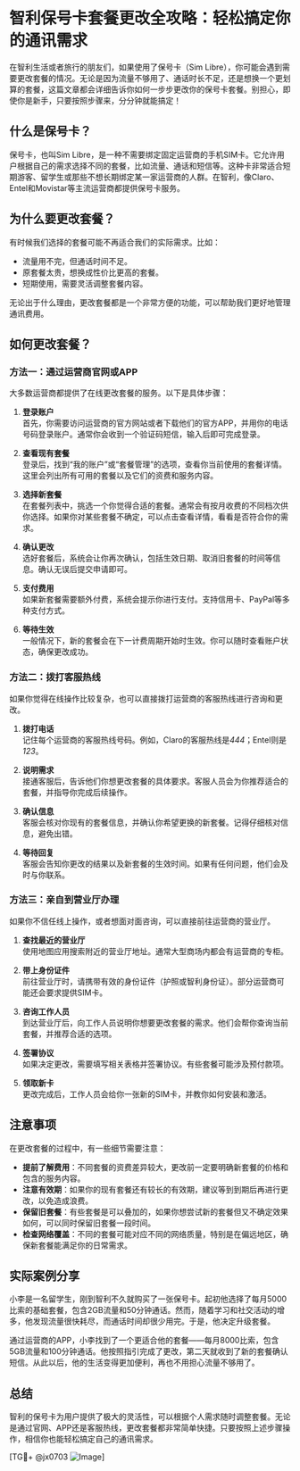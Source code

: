 # 智利保号卡套餐更改全攻略：轻松搞定你的通讯需求

在智利生活或者旅行的朋友们，如果使用了保号卡（Sim Libre），你可能会遇到需要更改套餐的情况。无论是因为流量不够用了、通话时长不足，还是想换一个更划算的套餐，这篇文章都会详细告诉你如何一步步更改你的保号卡套餐。别担心，即使你是新手，只要按照步骤来，分分钟就能搞定！

## 什么是保号卡？

保号卡，也叫Sim Libre，是一种不需要绑定固定运营商的手机SIM卡。它允许用户根据自己的需求选择不同的套餐，比如流量、通话和短信等。这种卡非常适合短期游客、留学生或那些不想长期绑定某一家运营商的人群。在智利，像Claro、Entel和Movistar等主流运营商都提供保号卡服务。

## 为什么要更改套餐？

有时候我们选择的套餐可能不再适合我们的实际需求。比如：
- 流量用不完，但通话时间不足。
- 原套餐太贵，想换成性价比更高的套餐。
- 短期使用，需要灵活调整套餐内容。

无论出于什么理由，更改套餐都是一个非常方便的功能，可以帮助我们更好地管理通讯费用。

## 如何更改套餐？

### 方法一：通过运营商官网或APP

大多数运营商都提供了在线更改套餐的服务。以下是具体步骤：

1. **登录账户**  
   首先，你需要访问运营商的官方网站或者下载他们的官方APP，并用你的电话号码登录账户。通常你会收到一个验证码短信，输入后即可完成登录。

2. **查看现有套餐**  
   登录后，找到“我的账户”或“套餐管理”的选项，查看你当前使用的套餐详情。这里会列出所有可用的套餐以及它们的资费和服务内容。

3. **选择新套餐**  
   在套餐列表中，挑选一个你觉得合适的套餐。通常会有按月收费的不同档次供你选择。如果你对某些套餐不确定，可以点击查看详情，看看是否符合你的需求。

4. **确认更改**  
   选好套餐后，系统会让你再次确认，包括生效日期、取消旧套餐的时间等信息。确认无误后提交申请即可。

5. **支付费用**  
   如果新套餐需要额外付费，系统会提示你进行支付。支持信用卡、PayPal等多种支付方式。

6. **等待生效**  
   一般情况下，新的套餐会在下一计费周期开始时生效。你可以随时查看账户状态，确保更改成功。

### 方法二：拨打客服热线

如果你觉得在线操作比较复杂，也可以直接拨打运营商的客服热线进行咨询和更改。

1. **拨打电话**  
   记住每个运营商的客服热线号码。例如，Claro的客服热线是*444*；Entel则是*123*。

2. **说明需求**  
   接通客服后，告诉他们你想更改套餐的具体要求。客服人员会为你推荐适合的套餐，并指导你完成后续操作。

3. **确认信息**  
   客服会核对你现有的套餐信息，并确认你希望更换的新套餐。记得仔细核对信息，避免出错。

4. **等待回复**  
   客服会告知你更改的结果以及新套餐的生效时间。如果有任何问题，他们会及时与你联系。

### 方法三：亲自到营业厅办理

如果你不信任线上操作，或者想面对面咨询，可以直接前往运营商的营业厅。

1. **查找最近的营业厅**  
   使用地图应用搜索附近的营业厅地址。通常大型商场内都会有运营商的专柜。

2. **带上身份证件**  
   前往营业厅时，请携带有效的身份证件（护照或智利身份证）。部分运营商可能还会要求提供SIM卡。

3. **咨询工作人员**  
   到达营业厅后，向工作人员说明你想要更改套餐的需求。他们会帮你查询当前套餐，并推荐合适的选项。

4. **签署协议**  
   如果决定更改，需要填写相关表格并签署协议。有些套餐可能涉及预付款项。

5. **领取新卡**  
   更改完成后，工作人员会给你一张新的SIM卡，并教你如何安装和激活。

## 注意事项

在更改套餐的过程中，有一些细节需要注意：

- **提前了解费用**：不同套餐的资费差异较大，更改前一定要明确新套餐的价格和包含的服务内容。
- **注意有效期**：如果你的现有套餐还有较长的有效期，建议等到到期后再进行更改，以免造成浪费。
- **保留旧套餐**：有些套餐是可以叠加的，如果你想尝试新的套餐但又不确定效果如何，可以同时保留旧套餐一段时间。
- **检查网络覆盖**：不同的套餐可能对应不同的网络质量，特别是在偏远地区，确保新套餐能满足你的日常需求。

## 实际案例分享

小李是一名留学生，刚到智利不久就购买了一张保号卡。起初他选择了每月5000比索的基础套餐，包含2GB流量和50分钟通话。然而，随着学习和社交活动的增多，他发现流量很快耗尽，而通话时间却很少用完。于是，他决定升级套餐。

通过运营商的APP，小李找到了一个更适合他的套餐——每月8000比索，包含5GB流量和100分钟通话。他按照指引完成了更改，第二天就收到了新的套餐确认短信。从此以后，他的生活变得更加便利，再也不用担心流量不够用了。

## 总结

智利的保号卡为用户提供了极大的灵活性，可以根据个人需求随时调整套餐。无论是通过官网、APP还是客服热线，更改套餐都非常简单快捷。只要按照上述步骤操作，相信你也能轻松搞定自己的通讯需求。

[TG💪+ @jx0703 ![Image](https://github.com/user-attachments/assets/dbca1d08-cadb-493c-b0ec-ad6f7a83f270)]